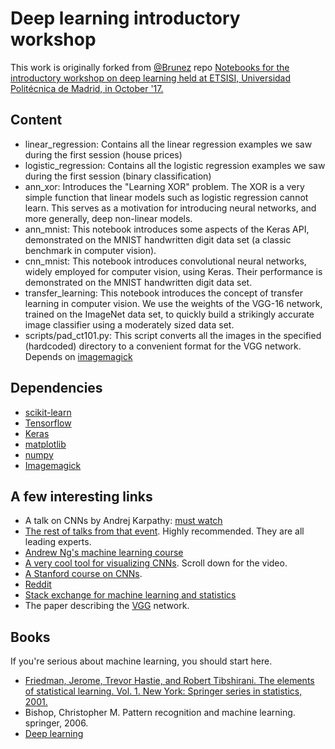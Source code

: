 # Deep learning introductory workshop
This work is originally forked from [@Brunez](https://sites.google.com/site/ordozb/) repo [Notebooks for the introductory workshop on deep learning held at ETSISI, Universidad Politécnica de Madrid, in October '17.](https://github.com/brunez/dl_workshop_upm)

## Content
* linear_regression: Contains all the linear regression examples we saw during the first session (house prices)
* logistic_regression: Contains all the logistic regression examples we saw during the first session (binary classification)
* ann_xor: Introduces the "Learning XOR" problem. The XOR is a very simple function that linear models such as logistic regression cannot learn. This serves as a motivation for introducing neural networks, and more generally, deep non-linear models.
* ann_mnist: This notebook introduces some aspects of the Keras API, demonstrated on the MNIST handwritten digit data set (a classic benchmark in computer vision).
* cnn_mnist: This notebook introduces convolutional neural networks, widely employed for computer vision, using Keras. Their performance is demonstrated on the MNIST handwritten digit data set.
* transfer_learning: This notebook introduces the concept of transfer learning in computer vision. We use the weights of the VGG-16 network, trained on the ImageNet data set, to quickly build a strikingly accurate image classifier using a moderately sized data set.
 * scripts/pad_ct101.py: This script converts all the images in the specified (hardcoded) directory to a convenient format for the VGG network. Depends on [imagemagick][16]

## Dependencies
* [scikit-learn][1]
* [Tensorflow][2]
* [Keras][3]
* [matplotlib][4]
* [numpy][5]
* [Imagemagick][16]

## A few interesting links
* A talk on CNNs by Andrej Karpathy: [must watch][6]
* [The rest of talks from that event][7]. Highly recommended. They are all leading experts.
* [Andrew Ng's machine learning course][14]
* [A very cool tool for visualizing CNNs][8]. Scroll down for the video.
* [A Stanford course on CNNs][9].
* [Reddit][11]
* [Stack exchange for machine learning and statistics][12]
* The paper describing the [VGG][15] network.

## Books
If you're serious about machine learning, you should start here.
* [Friedman, Jerome, Trevor Hastie, and Robert Tibshirani. The elements of statistical learning. Vol. 1. New York: Springer series in statistics, 2001.][10]
* Bishop, Christopher M. Pattern recognition and machine learning. springer, 2006.
* [Deep learning][13]

[1]: http://scikit-learn.org/stable/
[2]: https://www.tensorflow.org/
[3]: https://keras.io/
[4]: https://matplotlib.org/
[5]: http://www.numpy.org/
[6]: https://www.youtube.com/watch?v=u6aEYuemt0M
[7]: https://www.youtube.com/watch?v=zij_FTbJHsk&list=PLWtzrfzH7gsfxTs8neTRJDXuqAn7qeV4E
[8]: http://yosinski.com/deepvis
[9]: http://cs231n.github.io/
[10]: https://web.stanford.edu/~hastie/Papers/ESLII.pdf
[11]: https://www.reddit.com/r/MachineLearning/
[12]: https://stats.stackexchange.com/
[13]: http://www.deeplearningbook.org/
[14]: https://www.coursera.org/learn/machine-learning
[15]: https://arxiv.org/pdf/1409.1556.pdf
[16]: https://www.imagemagick.org/
